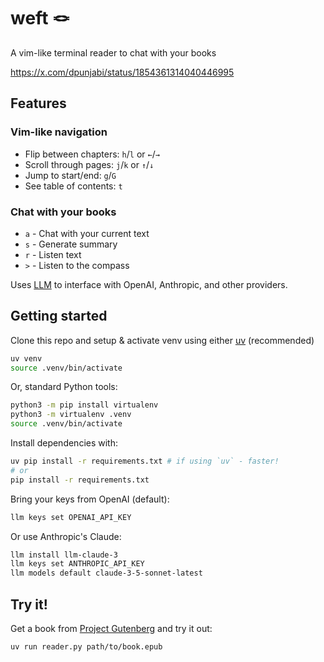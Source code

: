 # weft 🪢

A vim-like terminal reader to chat with your books

<https://x.com/dpunjabi/status/1854361314040446995>

## Features

### Vim-like navigation

- Flip between chapters: `h`/`l` or `←`/`→`
- Scroll through pages: `j`/`k` or `↑`/`↓`
- Jump to start/end: `g`/`G`
- See table of contents: `t`

### Chat with your books

- `a` - Chat with your current text
- `s` - Generate summary
- `r` - Listen text
- `>` - Listen to the compass

Uses [LLM](https://github.com/simonw/llm) to interface with OpenAI, Anthropic, and other providers.

## Getting started

Clone this repo and setup & activate venv using either [uv](https://github.com/astral-sh/uv) (recommended)

```bash
uv venv
source .venv/bin/activate
```

Or, standard Python tools:

```bash
python3 -m pip install virtualenv
python3 -m virtualenv .venv
source .venv/bin/activate
```

Install dependencies with:

```bash
uv pip install -r requirements.txt # if using `uv` - faster!
# or
pip install -r requirements.txt
```

Bring your keys from OpenAI (default):

```bash
llm keys set OPENAI_API_KEY
```

Or use Anthropic's Claude:

```bash
llm install llm-claude-3
llm keys set ANTHROPIC_API_KEY
llm models default claude-3-5-sonnet-latest
```

## Try it!

Get a book from [Project Gutenberg](https://www.gutenberg.org/) and try it out:

```bash
uv run reader.py path/to/book.epub
```

